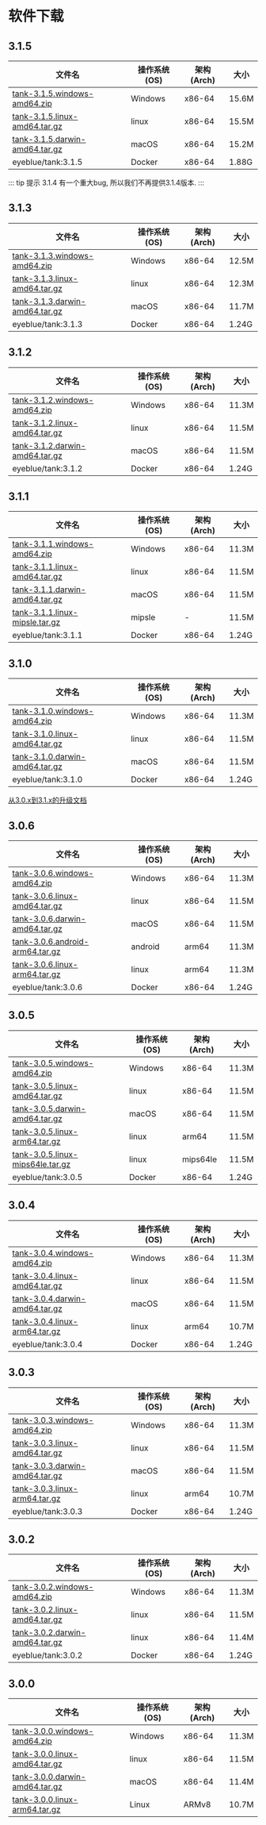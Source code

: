 # 软件下载


## 3.1.5

| 文件名        | 操作系统(OS)   |  架构(Arch)  |  大小  |
| --------   | --------  | --------  | --------  |
| [tank-3.1.5.windows-amd64.zip](https://tank.eyeblue.cn/api/alien/download/c1753d9b-039a-4c34-4f27-500673c2cfc2/tank-3.1.5.windows-amd64.zip)     | Windows |   x86-64    |   	15.6M    | 
| [tank-3.1.5.linux-amd64.tar.gz](https://tank.eyeblue.cn/api/alien/download/ad56de35-16e2-463e-48c6-b7e808e67a4b/tank-3.1.5.linux-amd64.tar.gz)     | linux |   x86-64    |   	15.5M    |
| [tank-3.1.5.darwin-amd64.tar.gz](https://tank.eyeblue.cn/api/alien/download/f1fe3e39-fb2c-4784-5f0b-0ff87ce665bc/tank-3.1.5.darwin-amd64.tar.gz)     | macOS |   x86-64    |   	15.2M    | 
| eyeblue/tank:3.1.5    | Docker |   x86-64    |   	1.88G    |

::: tip 提示
3.1.4 有一个重大bug, 所以我们不再提供3.1.4版本.
:::


## 3.1.3

| 文件名        | 操作系统(OS)   |  架构(Arch)  |  大小  |
| --------   | --------  | --------  | --------  |
| [tank-3.1.3.windows-amd64.zip](https://tank.eyeblue.cn/api/alien/download/10ef8c84-c4ad-425b-651c-a28945fcdf38/tank-3.1.3.windows-amd64.zip)     | Windows |   x86-64    |   	12.5M    | 
| [tank-3.1.3.linux-amd64.tar.gz](https://tank.eyeblue.cn/api/alien/download/689d5c0a-9425-4836-6803-43a81076da16/tank-3.1.3.linux-amd64.tar.gz)     | linux |   x86-64    |   	12.3M    |
| [tank-3.1.3.darwin-amd64.tar.gz](https://tank.eyeblue.cn/api/alien/download/00cd1c12-4124-4923-6744-872f09f71540/tank-3.1.3.darwin-amd64.tar.gz)     | macOS |   x86-64    |   	11.7M    | 
| eyeblue/tank:3.1.3    | Docker |   x86-64    |   	1.24G    |

## 3.1.2

| 文件名        | 操作系统(OS)   |  架构(Arch)  |  大小  |
| --------   | --------  | --------  | --------  |
| [tank-3.1.2.windows-amd64.zip](https://tank.eyeblue.cn/api/alien/download/78632f19-b808-430c-6dc6-b688756a493f/tank-3.1.2.windows-amd64.zip)     | Windows |   x86-64    |   	11.3M    | 
| [tank-3.1.2.linux-amd64.tar.gz](https://tank.eyeblue.cn/api/alien/download/421278a7-9400-4ae3-6398-175cb1cfb062/tank-3.1.2.linux-amd64.tar.gz)     | linux |   x86-64    |   	11.5M    |
| [tank-3.1.2.darwin-amd64.tar.gz](https://tank.eyeblue.cn/api/alien/download/46fc199a-3878-4288-4fd6-a518e8b5d729/tank-3.1.2.darwin-amd64.tar.gz)     | macOS |   x86-64    |   	11.5M    | 
| eyeblue/tank:3.1.2    | Docker |   x86-64    |   	1.24G    |


## 3.1.1

| 文件名        | 操作系统(OS)   |  架构(Arch)  |  大小  |
| --------   | --------  | --------  | --------  |
| [tank-3.1.1.windows-amd64.zip](https://tank.eyeblue.cn/api/alien/download/c4d33b70-7fe1-4b8f-5fc7-a0079556894f/tank-3.1.1.windows-amd64.zip)     | Windows |   x86-64    |   	11.3M    | 
| [tank-3.1.1.linux-amd64.tar.gz](https://tank.eyeblue.cn/api/alien/download/4a9120d9-3e7f-4143-7aaa-9dfa42d7374a/tank-3.1.1.linux-amd64.tar.gz)     | linux |   x86-64    |   	11.5M    |
| [tank-3.1.1.darwin-amd64.tar.gz](https://tank.eyeblue.cn/api/alien/download/9b37dbed-bc3f-4917-5d62-732ed1db5c26/tank-3.1.1.darwin-amd64.tar.gz)     | macOS |   x86-64    |   	11.5M    | 
| [tank-3.1.1.linux-mipsle.tar.gz](https://tank.eyeblue.cn/api/alien/download/f3da074f-3e4c-4849-6863-7a8198e700fa/tank-3.1.1.linux-mipsle.tar.gz)     | mipsle |   -    |   	11.5M    |
| eyeblue/tank:3.1.1     | Docker |   x86-64    |   	1.24G    |


## 3.1.0

| 文件名        | 操作系统(OS)   |  架构(Arch)  |  大小  |
| --------   | --------  | --------  | --------  |
| [tank-3.1.0.windows-amd64.zip](https://tank.eyeblue.cn/api/alien/download/b11019b7-25aa-4365-595d-511a2fafbbed/tank-3.1.0.windows-amd64.zip)     | Windows |   x86-64    |   	11.3M    | 
| [tank-3.1.0.linux-amd64.tar.gz](https://tank.eyeblue.cn/api/alien/download/0c13371c-f2a6-4bc6-74a7-f82fc04e3a8f/tank-3.1.0.linux-amd64.tar.gz)     | linux |   x86-64    |   	11.5M    |
| [tank-3.1.0.darwin-amd64.tar.gz](https://tank.eyeblue.cn/api/alien/download/906e64f2-2885-4ebe-45eb-49ff3119ee18/tank-3.1.0.darwin-amd64.tar.gz)     | macOS |   x86-64    |   	11.5M    | 
| eyeblue/tank:3.1.0     | Docker |   x86-64    |   	1.24G    |

[从3.0.x到3.1.x的升级文档](https://tank-doc.eyeblue.cn/advance/migrate.html)

## 3.0.6

| 文件名        | 操作系统(OS)   |  架构(Arch)  |  大小  |
| --------   | --------  | --------  | --------  |
| [tank-3.0.6.windows-amd64.zip](https://tank.eyeblue.cn/api/alien/download/10faac74-31d8-4d4b-6cde-f60b56ce09fe/tank-3.0.6.windows-amd64.zip)     | Windows |   x86-64    |   	11.3M    |
| [tank-3.0.6.linux-amd64.tar.gz](https://tank.eyeblue.cn/api/alien/download/96f9ab48-a6d2-4fd1-5292-cd5d16a58af1/tank-3.0.6.linux-amd64.tar.gz)     | linux |   x86-64    |   	11.5M    |
| [tank-3.0.6.darwin-amd64.tar.gz](https://tank.eyeblue.cn/api/alien/download/928b95e6-fe56-4313-7acb-8a7c5018557a/tank-3.0.6.darwin-amd64.tar.gz)     | macOS |   x86-64    |   	11.5M    |
| [tank-3.0.6.android-arm64.tar.gz](https://tank.eyeblue.cn/api/alien/download/e405dc82-660e-463f-5fb3-add8b7d7e2c9/tank-3.0.6.android-arm64.tar.gz)     | android |   arm64    |   	11.3M    |
| [tank-3.0.6.linux-arm64.tar.gz](https://tank.eyeblue.cn/api/alien/download/fd4bf099-842c-47f4-419d-49d116f952fd/tank-3.0.6.linux-arm64.tar.gz)     | linux |   arm64    |   	11.3M    |
| eyeblue/tank:3.0.6     | Docker |   x86-64    |   	1.24G    |


## 3.0.5

| 文件名        | 操作系统(OS)   |  架构(Arch)  |  大小  |
| --------   | --------  | --------  | --------  |
| [tank-3.0.5.windows-amd64.zip](https://tank.eyeblue.cn/api/alien/download/57c92e97-5fbf-4fd8-5668-db0136dad690/tank-3.0.5.windows-amd64.zip)     | Windows |   x86-64    |   	11.3M    |
| [tank-3.0.5.linux-amd64.tar.gz](https://tank.eyeblue.cn/api/alien/download/36778041-39aa-426f-43bb-eb489bc2b564/tank-3.0.5.linux-amd64.tar.gz)     | linux |   x86-64    |   	11.5M    |
| [tank-3.0.5.darwin-amd64.tar.gz](https://tank.eyeblue.cn/api/alien/download/7260dac6-b260-4b88-6fff-28a7723b05d5/tank-3.0.5.darwin-amd64.tar.gz)     | macOS |   x86-64    |   	11.5M    |
| [tank-3.0.5.linux-arm64.tar.gz](https://tank.eyeblue.cn/api/alien/download/4444b9d1-ec56-4862-567f-b606f3f2b0bb/tank-3.0.5.linux-arm64.tar.gz)     | linux |   arm64    |   	11.5M    |
| [tank-3.0.5.linux-mips64le.tar.gz](https://tank.eyeblue.cn/api/alien/download/07bfafd0-3deb-4bd1-5e8a-040ae0d65318/tank-3.0.5.linux-mips64le.tar.gz)     | linux |   mips64le    |   	11.5M    |
| eyeblue/tank:3.0.5     | Docker |   x86-64    |   	1.24G    |

## 3.0.4

| 文件名        | 操作系统(OS)   |  架构(Arch)  |  大小  |
| --------   | --------  | --------  | --------  |
| [tank-3.0.4.windows-amd64.zip](https://tank.eyeblue.cn/api/alien/download/467b0334-99f6-48e9-590f-7d20111e7b70/tank-3.0.4.windows-amd64.zip)     | Windows |   x86-64    |   	11.3M    |
| [tank-3.0.4.linux-amd64.tar.gz](https://tank.eyeblue.cn/api/alien/download/56aeaa88-fe94-49bd-5bfc-6bbdc914c840/tank-3.0.4.linux-amd64.tar.gz)     | linux |   x86-64    |   	11.5M    |
| [tank-3.0.4.darwin-amd64.tar.gz](https://tank.eyeblue.cn/api/alien/download/5002878e-f9d4-4c0c-6d8b-f65109d813e1/tank-3.0.4.darwin-amd64.tar.gz)     | macOS |   x86-64    |   	11.5M    |
| [tank-3.0.4.linux-arm64.tar.gz](https://tank.eyeblue.cn/api/alien/download/143545a7-ac81-4724-50b9-d9f79ed8fd00/tank-3.0.4.linux-arm64.tar.gz)     | linux |   arm64    |   	10.7M    |
| eyeblue/tank:3.0.4     | Docker |   x86-64    |   	1.24G    |

## 3.0.3

| 文件名        | 操作系统(OS)   |  架构(Arch)  |  大小  |
| --------   | --------  | --------  | --------  |
| [tank-3.0.3.windows-amd64.zip](https://tank.eyeblue.cn/api/alien/download/787cc5c9-f5fe-4954-5611-0078cbb29827/tank-3.0.3.windows-amd64.zip)     | Windows |   x86-64    |   	11.3M    |
| [tank-3.0.3.linux-amd64.tar.gz](https://tank.eyeblue.cn/api/alien/download/72f64b06-3e8c-47bd-4a95-88a0b6176a90/tank-3.0.3.linux-amd64.tar.gz)     | linux |   x86-64    |   	11.5M    |
| [tank-3.0.3.darwin-amd64.tar.gz](https://tank.eyeblue.cn/api/alien/download/69410a62-1b3d-401e-718a-e6962c87aeee/tank-3.0.3.darwin-amd64.tar.gz)     | macOS |   x86-64    |   	11.5M    |
| [tank-3.0.3.linux-arm64.tar.gz](https://tank.eyeblue.cn/api/alien/download/12b7f7b7-a8b0-43ff-7841-b75b95898b04/tank-3.0.3.linux-arm64.tar.gz)     | linux |   arm64    |   	10.7M    |
| eyeblue/tank:3.0.3     | Docker |   x86-64    |   	1.24G    |

## 3.0.2

| 文件名        | 操作系统(OS)   |  架构(Arch)  |  大小  |
| --------   | --------  | --------  | --------  |
| [tank-3.0.2.windows-amd64.zip](https://tank.eyeblue.cn/api/alien/download/a9c39111-b25d-480d-46da-52748dec2d8c/tank-3.0.2.windows-amd64.zip)     | Windows |   x86-64    |   	11.3M    |
| [tank-3.0.2.linux-amd64.tar.gz](https://tank.eyeblue.cn/api/alien/download/aac57797-0042-4bf0-7d88-b0e5c42d53ac/tank-3.0.2.linux-amd64.tar.gz)     | linux |   x86-64    |   	11.5M    |
| [tank-3.0.2.darwin-amd64.tar.gz](https://tank.eyeblue.cn/api/alien/download/6cd552af-a459-451d-70e9-93097ffe31c4/tank-3.0.2.darwin-amd64.tar.gz)     | linux |   x86-64    |   	11.4M    |
| eyeblue/tank:3.0.2     | Docker |   x86-64    |   	1.24G    |

## 3.0.0

| 文件名        | 操作系统(OS)   |  架构(Arch)  |  大小  |
| --------   | --------  | --------  | --------  |
| [tank-3.0.0.windows-amd64.zip](https://tank.eyeblue.cn/api/alien/download/95799106-4dde-461c-7eda-6b7c6af0c621/tank-3.0.0.windows-amd64.zip)     | Windows |   x86-64    |   	11.3M    |
| [tank-3.0.0.linux-amd64.tar.gz](https://tank.eyeblue.cn/api/alien/download/30551b91-fbc3-49f2-6631-40c9858451d9/tank-3.0.0.linux-amd64.tar.gz)     | linux |   x86-64    |   	11.5M    |
| [tank-3.0.0.darwin-amd64.tar.gz](https://tank.eyeblue.cn/api/alien/download/6047021d-d139-4e21-4c81-e045b224b10a/tank-3.0.0.darwin-amd64.tar.gz)     | macOS |   x86-64    |   	11.4M    |
| [tank-3.0.0.linux-arm64.tar.gz](https://tank.eyeblue.cn/api/alien/download/5e933881-ce16-4624-5ea5-0fa0a41bb103/tank-3.0.0.linux-arm64.tar.gz)     | Linux |   ARMv8    |   	10.7M    |

